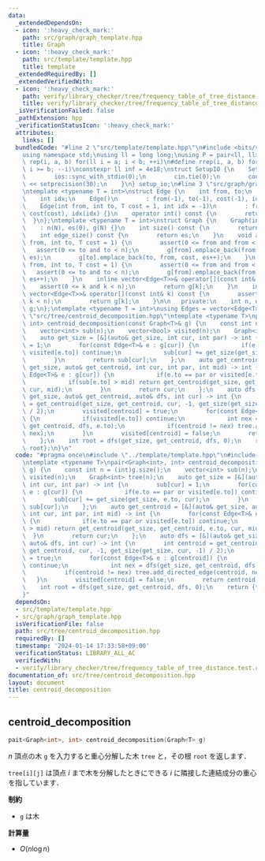 ```yaml
---
data:
  _extendedDependsOn:
  - icon: ':heavy_check_mark:'
    path: src/graph/graph_template.hpp
    title: Graph
  - icon: ':heavy_check_mark:'
    path: src/template/template.hpp
    title: template
  _extendedRequiredBy: []
  _extendedVerifiedWith:
  - icon: ':heavy_check_mark:'
    path: verify/library_checker/tree/frequency_table_of_tree_distance.test.cpp
    title: verify/library_checker/tree/frequency_table_of_tree_distance.test.cpp
  _isVerificationFailed: false
  _pathExtension: hpp
  _verificationStatusIcon: ':heavy_check_mark:'
  attributes:
    links: []
  bundledCode: "#line 2 \"src/template/template.hpp\"\n#include <bits/stdc++.h>\n\
    using namespace std;\nusing ll = long long;\nusing P = pair<ll, ll>;\n#define\
    \ rep(i, a, b) for(ll i = a; i < b; ++i)\n#define rrep(i, a, b) for(ll i = a;\
    \ i >= b; --i)\nconstexpr ll inf = 4e18;\nstruct SetupIO {\n    SetupIO() {\n\
    \        ios::sync_with_stdio(0);\n        cin.tie(0);\n        cout << fixed\
    \ << setprecision(30);\n    }\n} setup_io;\n#line 3 \"src/graph/graph_template.hpp\"\
    \ntemplate <typename T = int>\nstruct Edge {\n    int from, to;\n    T cost;\n\
    \    int idx;\n    Edge()\n        : from(-1), to(-1), cost(-1), idx(-1) {}\n\
    \    Edge(int from, int to, T cost = 1, int idx = -1)\n        : from(from), to(to),\
    \ cost(cost), idx(idx) {}\n    operator int() const {\n        return to;\n  \
    \  }\n};\ntemplate <typename T = int>\nstruct Graph {\n    Graph(int N)\n    \
    \    : n(N), es(0), g(N) {}\n    int size() const {\n        return n;\n    }\n\
    \    int edge_size() const {\n        return es;\n    }\n    void add_edge(int\
    \ from, int to, T cost = 1) {\n        assert(0 <= from and from < n);\n     \
    \   assert(0 <= to and to < n);\n        g[from].emplace_back(from, to, cost,\
    \ es);\n        g[to].emplace_back(to, from, cost, es++);\n    }\n    void add_directed_edge(int\
    \ from, int to, T cost = 1) {\n        assert(0 <= from and from < n);\n     \
    \   assert(0 <= to and to < n);\n        g[from].emplace_back(from, to, cost,\
    \ es++);\n    }\n    inline vector<Edge<T>>& operator[](const int& k) {\n    \
    \    assert(0 <= k and k < n);\n        return g[k];\n    }\n    inline const\
    \ vector<Edge<T>>& operator[](const int& k) const {\n        assert(0 <= k and\
    \ k < n);\n        return g[k];\n    }\n\n   private:\n    int n, es;\n    vector<vector<Edge<T>>>\
    \ g;\n};\ntemplate <typename T = int>\nusing Edges = vector<Edge<T>>;\n#line 4\
    \ \"src/tree/centroid_decomposition.hpp\"\ntemplate <typename T>\npair<Graph<int>,\
    \ int> centroid_decomposition(const Graph<T>& g) {\n    const int n = (int)g.size();\n\
    \    vector<int> sub(n);\n    vector<bool> visited(n);\n    Graph<int> tree(n);\n\
    \    auto get_size = [&](auto& get_size, int cur, int par) -> int {\n        sub[cur]\
    \ = 1;\n        for(const Edge<T>& e : g[cur]) {\n            if(e.to == par or\
    \ visited[e.to]) continue;\n            sub[cur] += get_size(get_size, e.to, cur);\n\
    \        }\n        return sub[cur];\n    };\n    auto get_centroid = [&](auto&\
    \ get_size, auto& get_centroid, int cur, int par, int mid) -> int {\n        for(const\
    \ Edge<T>& e : g[cur]) {\n            if(e.to == par or visited[e.to]) continue;\n\
    \            if(sub[e.to] > mid) return get_centroid(get_size, get_centroid, e.to,\
    \ cur, mid);\n        }\n        return cur;\n    };\n    auto dfs = [&](auto&\
    \ get_size, auto& get_centroid, auto& dfs, int cur) -> int {\n        int centroid\
    \ = get_centroid(get_size, get_centroid, cur, -1, get_size(get_size, cur, -1)\
    \ / 2);\n        visited[centroid] = true;\n        for(const Edge<T>& e : g[centroid])\
    \ {\n            if(visited[e.to]) continue;\n            int nex = dfs(get_size,\
    \ get_centroid, dfs, e.to);\n            if(centroid != nex) tree.add_directed_edge(centroid,\
    \ nex);\n        }\n        visited[centroid] = false;\n        return centroid;\n\
    \    };\n    int root = dfs(get_size, get_centroid, dfs, 0);\n    return {tree,\
    \ root};\n}\n"
  code: "#pragma once\n#include \"../template/template.hpp\"\n#include \"../graph/graph_template.hpp\"\
    \ntemplate <typename T>\npair<Graph<int>, int> centroid_decomposition(const Graph<T>&\
    \ g) {\n    const int n = (int)g.size();\n    vector<int> sub(n);\n    vector<bool>\
    \ visited(n);\n    Graph<int> tree(n);\n    auto get_size = [&](auto& get_size,\
    \ int cur, int par) -> int {\n        sub[cur] = 1;\n        for(const Edge<T>&\
    \ e : g[cur]) {\n            if(e.to == par or visited[e.to]) continue;\n    \
    \        sub[cur] += get_size(get_size, e.to, cur);\n        }\n        return\
    \ sub[cur];\n    };\n    auto get_centroid = [&](auto& get_size, auto& get_centroid,\
    \ int cur, int par, int mid) -> int {\n        for(const Edge<T>& e : g[cur])\
    \ {\n            if(e.to == par or visited[e.to]) continue;\n            if(sub[e.to]\
    \ > mid) return get_centroid(get_size, get_centroid, e.to, cur, mid);\n      \
    \  }\n        return cur;\n    };\n    auto dfs = [&](auto& get_size, auto& get_centroid,\
    \ auto& dfs, int cur) -> int {\n        int centroid = get_centroid(get_size,\
    \ get_centroid, cur, -1, get_size(get_size, cur, -1) / 2);\n        visited[centroid]\
    \ = true;\n        for(const Edge<T>& e : g[centroid]) {\n            if(visited[e.to])\
    \ continue;\n            int nex = dfs(get_size, get_centroid, dfs, e.to);\n \
    \           if(centroid != nex) tree.add_directed_edge(centroid, nex);\n     \
    \   }\n        visited[centroid] = false;\n        return centroid;\n    };\n\
    \    int root = dfs(get_size, get_centroid, dfs, 0);\n    return {tree, root};\n\
    }"
  dependsOn:
  - src/template/template.hpp
  - src/graph/graph_template.hpp
  isVerificationFile: false
  path: src/tree/centroid_decomposition.hpp
  requiredBy: []
  timestamp: '2024-01-14 17:33:58+09:00'
  verificationStatus: LIBRARY_ALL_AC
  verifiedWith:
  - verify/library_checker/tree/frequency_table_of_tree_distance.test.cpp
documentation_of: src/tree/centroid_decomposition.hpp
layout: document
title: centroid_decomposition
---
```


## centroid_decomposition

```cpp
pait<Graph<int>, int> centroid_decomposition(Graph<T> g)
```

$n$ 頂点の木 `g` を入力すると重心分解した木 `tree` と，その根 `root` を返します．

`tree[i][j]` は頂点 $i$ まで木を分解したときにできる $i$ に隣接した連結成分の重心を指しています．

**制約**

- `g` は木

**計算量**

- $O(n \log n)$